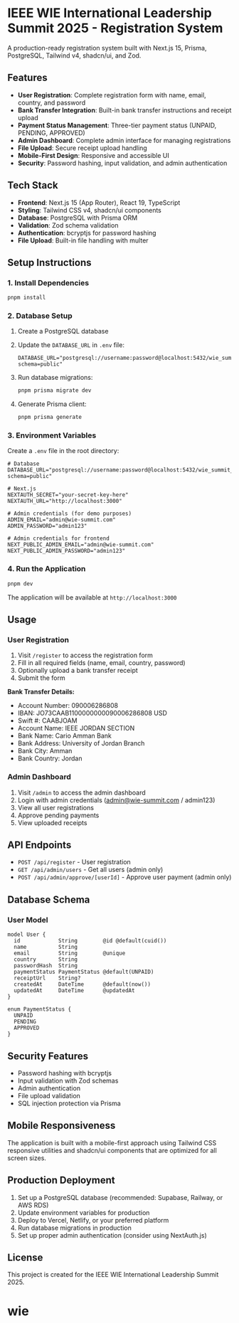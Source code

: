 # IEEE WIE International Leadership Summit 2025 - Registration System

A production-ready registration system built with Next.js 15, Prisma, PostgreSQL, Tailwind v4, shadcn/ui, and Zod.

## Features

- **User Registration**: Complete registration form with name, email, country, and password
- **Bank Transfer Integration**: Built-in bank transfer instructions and receipt upload
- **Payment Status Management**: Three-tier payment status (UNPAID, PENDING, APPROVED)
- **Admin Dashboard**: Complete admin interface for managing registrations
- **File Upload**: Secure receipt upload handling
- **Mobile-First Design**: Responsive and accessible UI
- **Security**: Password hashing, input validation, and admin authentication

## Tech Stack

- **Frontend**: Next.js 15 (App Router), React 19, TypeScript
- **Styling**: Tailwind CSS v4, shadcn/ui components
- **Database**: PostgreSQL with Prisma ORM
- **Validation**: Zod schema validation
- **Authentication**: bcryptjs for password hashing
- **File Upload**: Built-in file handling with multer

## Setup Instructions

### 1. Install Dependencies

```bash
pnpm install
```

### 2. Database Setup

1. Create a PostgreSQL database
2. Update the `DATABASE_URL` in `.env` file:
   ```
   DATABASE_URL="postgresql://username:password@localhost:5432/wie_summit_2025?schema=public"
   ```

3. Run database migrations:
   ```bash
   pnpm prisma migrate dev
   ```

4. Generate Prisma client:
   ```bash
   pnpm prisma generate
   ```

### 3. Environment Variables

Create a `.env` file in the root directory:

```env
# Database
DATABASE_URL="postgresql://username:password@localhost:5432/wie_summit_2025?schema=public"

# Next.js
NEXTAUTH_SECRET="your-secret-key-here"
NEXTAUTH_URL="http://localhost:3000"

# Admin credentials (for demo purposes)
ADMIN_EMAIL="admin@wie-summit.com"
ADMIN_PASSWORD="admin123"

# Admin credentials for frontend
NEXT_PUBLIC_ADMIN_EMAIL="admin@wie-summit.com"
NEXT_PUBLIC_ADMIN_PASSWORD="admin123"
```

### 4. Run the Application

```bash
pnpm dev
```

The application will be available at `http://localhost:3000`

## Usage

### User Registration

1. Visit `/register` to access the registration form
2. Fill in all required fields (name, email, country, password)
3. Optionally upload a bank transfer receipt
4. Submit the form

**Bank Transfer Details:**
- Account Number: 090006286808
- IBAN: JO73CAAB1100000000090006286808 USD
- Swift #: CAABJOAM
- Account Name: IEEE JORDAN SECTION
- Bank Name: Cario Amman Bank
- Bank Address: University of Jordan Branch
- Bank City: Amman
- Bank Country: Jordan

### Admin Dashboard

1. Visit `/admin` to access the admin dashboard
2. Login with admin credentials (admin@wie-summit.com / admin123)
3. View all user registrations
4. Approve pending payments
5. View uploaded receipts

## API Endpoints

- `POST /api/register` - User registration
- `GET /api/admin/users` - Get all users (admin only)
- `POST /api/admin/approve/[userId]` - Approve user payment (admin only)

## Database Schema

### User Model

```prisma
model User {
  id            String        @id @default(cuid())
  name          String
  email         String        @unique
  country       String
  passwordHash  String
  paymentStatus PaymentStatus @default(UNPAID)
  receiptUrl    String?
  createdAt     DateTime      @default(now())
  updatedAt     DateTime      @updatedAt
}

enum PaymentStatus {
  UNPAID
  PENDING
  APPROVED
}
```

## Security Features

- Password hashing with bcryptjs
- Input validation with Zod schemas
- Admin authentication
- File upload validation
- SQL injection protection via Prisma

## Mobile Responsiveness

The application is built with a mobile-first approach using Tailwind CSS responsive utilities and shadcn/ui components that are optimized for all screen sizes.

## Production Deployment

1. Set up a PostgreSQL database (recommended: Supabase, Railway, or AWS RDS)
2. Update environment variables for production
3. Deploy to Vercel, Netlify, or your preferred platform
4. Run database migrations in production
5. Set up proper admin authentication (consider using NextAuth.js)

## License

This project is created for the IEEE WIE International Leadership Summit 2025.
# wie
